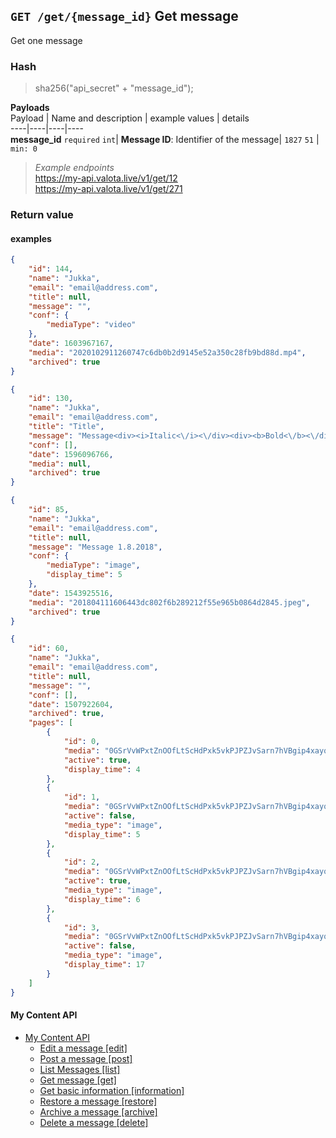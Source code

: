 ## `GET /get/{message_id}` Get message
Get one message  
### Hash  
>sha256("api_secret" + "message_id");
  
  
__Payloads__  
Payload | Name and description | example values | details  
----|----|----|----  
__message_id__ `required` `int`| __Message ID__: Identifier of the message| `1827` `51`  | `min: 0`  
   
   
> _Example endpoints_  
> https://my-api.valota.live/v1/get/12  
> https://my-api.valota.live/v1/get/271  
  
### Return value
  

#### examples
```json
{
    "id": 144,
    "name": "Jukka",
    "email": "email@address.com",
    "title": null,
    "message": "",
    "conf": {
        "mediaType": "video"
    },
    "date": 1603967167,
    "media": "2020102911260747c6db0b2d9145e52a350c28fb9bd88d.mp4",
    "archived": true
}
```
```json
{
    "id": 130,
    "name": "Jukka",
    "email": "email@address.com",
    "title": "Title",
    "message": "Message<div><i>Italic<\/i><\/div><div><b>Bold<\/b><\/div><div><b><i>BoldItalic<\/i><\/b><\/div><div><u>Underline<\/u><\/div><div><strike>Strikethrough<\/strike><\/div><div><ol><li>ordered List<\/li><li>2<\/li><\/ol><div><ul><li>unordered list<\/li><li>2<\/li><\/ul><div>Update<\/div><\/div><\/div>",
    "conf": [],
    "date": 1596096766,
    "media": null,
    "archived": true
}
```
```json
{
    "id": 85,
    "name": "Jukka",
    "email": "email@address.com",
    "title": null,
    "message": "Message 1.8.2018",
    "conf": {
        "mediaType": "image",
        "display_time": 5
    },
    "date": 1543925516,
    "media": "201804111606443dc802f6b289212f55e965b0864d2845.jpeg",
    "archived": true
}
```
```json
{
    "id": 60,
    "name": "Jukka",
    "email": "email@address.com",
    "title": null,
    "message": "",
    "conf": [],
    "date": 1507922604,
    "archived": true,
    "pages": [
        {
            "id": 0,
            "media": "0GSrVvWPxtZnOOfLtScHdPxk5vkPJPZJvSarn7hVBgip4xayqmfDcNYhii6176LD.1.svg",
            "active": true,
            "display_time": 4
        },
        {
            "id": 1,
            "media": "0GSrVvWPxtZnOOfLtScHdPxk5vkPJPZJvSarn7hVBgip4xayqmfDcNYhii6176LD.2.svg",
            "active": false,
            "media_type": "image",
            "display_time": 5
        },
        {
            "id": 2,
            "media": "0GSrVvWPxtZnOOfLtScHdPxk5vkPJPZJvSarn7hVBgip4xayqmfDcNYhii6176LD.3.svg",
            "active": true,
            "media_type": "image",
            "display_time": 6
        },
        {
            "id": 3,
            "media": "0GSrVvWPxtZnOOfLtScHdPxk5vkPJPZJvSarn7hVBgip4xayqmfDcNYhii6176LD.4.svg",
            "active": false,
            "media_type": "image",
            "display_time": 17
        }
    ]
}
```



#### My Content API
- [My Content API](README.md)
  - [Edit a message [edit]](edit.md)  
  - [Post a message [post]](post.md)  
  - [List Messages [list]](list.md)  
  - [Get message [get]](get.md)  
  - [Get basic information [information]](information.md)  
  - [Restore a message [restore]](restore.md)  
  - [Archive a message [archive]](archive.md)  
  - [Delete a message [delete]](delete.md)  
